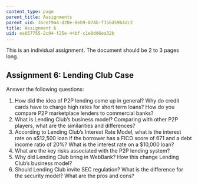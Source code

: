 ```yaml
---
content_type: page
parent_title: Assignments
parent_uid: 36cef9a4-d20e-0eb9-074b-f156d59b4dc2
title: Assignment 6
uid: ea057755-2c94-f25e-44bf-c1e8d06ea32b
---
```


This is an individual assignment. The document should be 2 to 3 pages long.

Assignment 6: Lending Club Case
-------------------------------

Answer the following questions:

1.  How did the idea of P2P lending come up in general? Why do credit cards have to charge high rates for short term loans? How do you compare P2P marketplace lenders to commercial banks?
2.  What is Lending Club’s business model? Comparing with other P2P players, what are the similarities and differences?
3.  According to Lending Club’s Interest Rate Model, what is the interest rate on a$12,500 loan if the borrower has a FICO score of 671 and a debt income ratio of 20%? What is the interest rate on a $10,000 loan?
4.  What are the key risks associated with the P2P lending system?
5.  Why did Lending Club bring in WebBank? How this change Lending Club’s business model?
6.  Should Lending Club invite SEC regulation? What is the difference for the security model? What are the pros and cons?